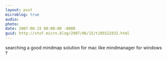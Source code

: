 ```yaml
---
layout: post
microblog: true
audio: 
photo: 
date: 2007-06-15 00:00:00 -0000
guid: http://xtof.micro.blog/2007/06/15/t105522832.html
---
```

searching a good mindmap solution for mac like mindmanager for windows ?
